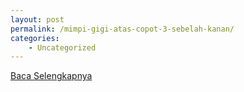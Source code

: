```yaml
---
layout: post
permalink: /mimpi-gigi-atas-copot-3-sebelah-kanan/
categories:
    - Uncategorized
---
```


[Baca Selengkapnya](/03)